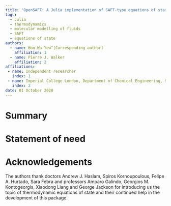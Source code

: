 ```yaml
---
title: 'OpenSAFT: A Julia implementation of SAFT-type equations of state'
tags:
  - Julia
  - thermodynamics
  - molecular modelling of fluids
  - SAFT
  - equations of state
authors:
  - name: Hon-Wa Yew^[Corresponding author]
    affiliation: 1
  - name: Pierre J. Walker
    affiliation: 2
affiliations:
 - name: Independent researcher
   index: 1
 - name: Imperial College London, Department of Chemical Engineering, South Kensington Campus, SW7 2AZ, London, U.K.
   index: 2
date: 01 October 2020
---
```


# Summary

# Statement of need

# Acknowledgements

The authors thank doctors Andrew J. Haslam, Spiros Kornoupoulous, Felipe A. Hurtado, Sara Febra and professors Amparo Galindo, Georgios M. Kontogeorgis, Xiaodong Liang and George Jackson for introducing us the topic of thermodynamic equations of state and their continued help in the development of this package.
